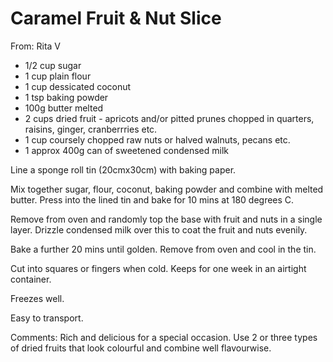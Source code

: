 # Caramel Fruit & Nut Slice
From: Rita V

* 1/2 cup sugar
* 1 cup plain flour
* 1 cup dessicated coconut
* 1 tsp baking powder
* 100g butter melted
* 2 cups dried fruit - apricots and/or pitted prunes chopped in quarters, raisins, ginger, cranberrries  etc.
* 1 cup coursely chopped raw nuts or halved walnuts, pecans etc.
* 1 approx 400g can of sweetened condensed milk

Line a sponge roll tin (20cmx30cm) with baking paper.

Mix together sugar, flour, coconut, baking powder and combine with melted butter. Press into the lined tin and bake for 10 mins at 180 degrees C.

Remove from oven and randomly top the base with fruit and nuts in a single layer.  Drizzle condensed milk over this to coat the fruit and nuts evenily.

Bake a further 20 mins until golden.  Remove from oven and cool in the tin.  

Cut into squares or fingers when cold.  Keeps for one week in an airtight container.  

Freezes well.  

Easy to transport.

Comments: Rich and delicious for a special occasion. Use 2 or three types of dried fruits that look colourful and combine well flavourwise.  

